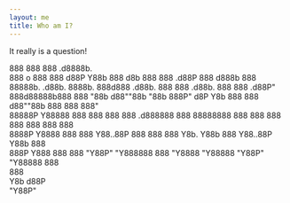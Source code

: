 ```yaml
---
layout: me
title: Who am I?
---
```


It really is a question!

888       888 888                                                                            .d8888b.  
888   o   888 888                                                                           d88P  Y88b 
888  d8b  888 888                                                                                .d88P 
888 d888b 888 88888b.   .d88b.        8888b.  888d888 .d88b.       888  888  .d88b.  888  888  .d88P"  
888d88888b888 888 "88b d88""88b          "88b 888P"  d8P  Y8b      888  888 d88""88b 888  888  888"    
88888P Y88888 888  888 888  888      .d888888 888    88888888      888  888 888  888 888  888  888     
8888P   Y8888 888  888 Y88..88P      888  888 888    Y8b.          Y88b 888 Y88..88P Y88b 888          
888P     Y888 888  888  "Y88P"       "Y888888 888     "Y8888        "Y88888  "Y88P"   "Y88888  888     
                                                                        888                            
                                                                   Y8b d88P                            
                                                                    "Y88P"                             
